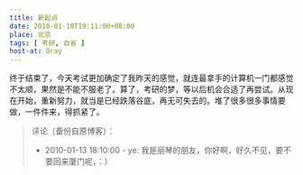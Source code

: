 ```yaml
---
title: 新起点
date: 2010-01-10T19:11:00+08:00
place: 北京
tags: [ 考研, 自省 ]
host-at: Oray
---
```

终于结束了，今天考试更加确定了我昨天的感觉，就连最拿手的计算机一门都感觉不太顺，果然是不能不服老了。算了，考研的梦，等以后机会合适了再尝试。从现在开始，重新努力，就当是已经跌落谷底，再无可失去的。堆了很多很多事情要做，一件件来，得抓紧了。

> 评论（备份自原博客）：
> 
> * 2010-01-13 18:10:00 - ye: 我是丽琴的朋友，你好啊，好久不见，要不要回来厦门呢，：）
